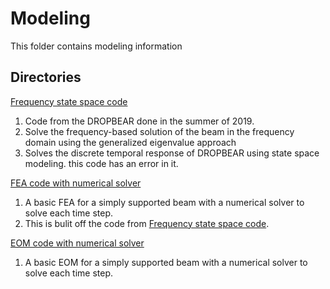 # Modeling

This folder contains modeling information

## Directories
[Frequency state space code](frequency_state_space_code)
1. Code from the DROPBEAR done in the summer of 2019. 
2. Solve the frequency-based solution of the beam in the frequency domain using the generalized eigenvalue approach
3. Solves the discrete temporal response of DROPBEAR using state space modeling. this code has an error in it. 

[FEA code with numerical solver](EOM_code_with_numerical_solver)
1. A basic FEA for a simply supported beam with a numerical solver to solve each time step. 
1. This is bulit off the code from [Frequency state space code](frequency_state_space_code).

[EOM code with numerical solver](EOM_code_with_numerical_solver)
1. A basic EOM for a simply supported beam with a numerical solver to solve each time step. 

